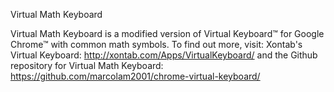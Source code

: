 Virtual Math Keyboard

Virtual Math Keyboard is a modified version of Virtual Keyboard&trade; for Google Chrome&trade; with common math symbols.
To find out more, visit: 
Xontab's Virtual Keyboard: http://xontab.com/Apps/VirtualKeyboard/
and the Github repository for Virtual Math Keyboard: https://github.com/marcolam2001/chrome-virtual-keyboard/
